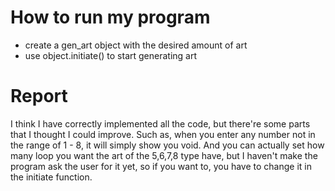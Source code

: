 # How to run my program
- create a gen_art object with the desired amount of art
- use object.initiate() to start generating art

# Report
I think I have correctly implemented all the code, but there're some parts that I thought I could improve. Such as, when you enter any number not in the range of 1 - 8, it will simply show you void. And you can actually set how many loop you want the art of the 5,6,7,8 type have, but I haven't make the program ask the user for it yet, so if you want to, you have to change it in the initiate function.